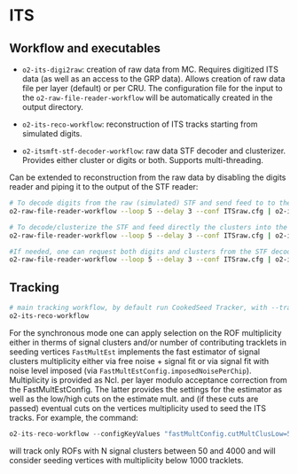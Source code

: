<!-- doxy
\page refITS ITS
/doxy -->

# ITS

## Workflow and executables

*   `o2-its-digi2raw`: creation of raw data from MC. Requires digitized ITS data (as well as an access to the GRP data). Allows creation of raw data file per layer (default) or per CRU. The configuration file for the input to the `o2-raw-file-reader-workflow` will be automatically created in the output directory.

*   `o2-its-reco-workflow`: reconstruction of ITS tracks starting from simulated digits.

*   `o2-itsmft-stf-decoder-workflow`: raw data STF decoder and clusterizer. Provides either cluster or digits or both. Supports multi-threading.

Can be extended to reconstruction from the raw data by disabling the digits reader and piping it to the output of the STF reader:

```bash
# To decode digits from the raw (simulated) STF and send feed to to the workflow for further clusterization and reconstruction:
o2-raw-file-reader-workflow --loop 5 --delay 3 --conf ITSraw.cfg | o2-itsmft-stf-decoder-workflow --digits --no-clusters | o2-its-reco-workflow --disable-mc --digits-from-upstream
```

```bash
# To decode/clusterize the STF and feed directly the clusters into the workflow:
o2-raw-file-reader-workflow --loop 5 --delay 3 --conf ITSraw.cfg | o2-itsmft-stf-decoder-workflow | o2-its-reco-workflow --disable-mc --clusters-from-upstream
```

```bash
#If needed, one can request both digits and clusters from the STF decoder:
o2-raw-file-reader-workflow --loop 5 --delay 3 --conf ITSraw.cfg | o2-itsmft-stf-decoder-workflow --digits  | o2-its-reco-workflow --disable-mc --digits-from-upstream --clusters-from-upstream
```

## Tracking

```bash
# main tracking workflow, by default run CookedSeed Tracker, with --trackerCA uses CA-tracker
o2-its-reco-workflow
```

For the synchronous mode one can apply selection on the ROF multiplicity either in therms of signal clusters and/or number of contributing tracklets in seeding vertices
`FastMultEst` implements the fast estimator of signal clusters multiplicity either via free noise + signal fit or via signal fit with noise level imposed (via `FastMultEstConfig.imposedNoisePerChip`).
Multiplicity is provided as Ncl. per layer modulo acceptance correction from the FastMultEstConfig.
The latter provides the settings for the estimator as well as the low/high cuts on the estimate mult. and (if these cuts are passed) eventual cuts on the vertices multiplicity used to seed the ITS tracks. 
For example, the command:
```cpp
o2-its-reco-workflow --configKeyValues "fastMultConfig.cutMultClusLow=50;fastMultConfig.cutMultClusHigh=4000;fastMultConfig.cutMultVtxHigh=1000"
```
will track only ROFs with N signal clusters between 50 and 4000 and will consider seeding vertices with multiplicity below 1000 tracklets.

<!-- doxy
* \subpage refITScalibration
/doxy -->

